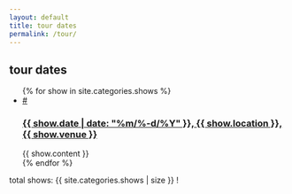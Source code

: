 ```yaml
---
layout: default
title: tour dates
permalink: /tour/
---
```

## tour dates
<ul>
{% for show in site.categories.shows %}
<li class="show">
<a class="anchor" id="{{ show.date | date: "%m%-d%Y" }}" name="{{ show.date | date: "%m%-d%Y" }}" href="#{{ show.date | date: "%m%-d%Y" }}">#</a>
<h3><a href="{{ show.url }}">{{ show.date | date: "%m/%-d/%Y" }}, {{ show.location }}, {{ show.venue }}</a></h3>
{{ show.content }}
</li>
{% endfor %}
</ul>
total shows: {{ site.categories.shows | size }}  !
